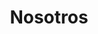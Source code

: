 ---
#title : "Algunos <br> referentes"
title : "Nosotros"
testimonial_slider:
# slider item loop
- name : "Ramiro Diz"
  image : "images/clients/client1.jpg"
  designation : "Content Creator"
  content : '"Hago lo que me gusta porque algún día me voy a morir"'
            
# slider item loop
- name : "Valentín Frugasm"
  image : "images/clients/client2.jpg"
  designation : "Artes Visuales"
  content : '"No sé ni el apellido de Valentín, menos voy a saber una frase."'
            
# slider item loop
- name : "Mark Suquerberg"
  image : "images/clients/client3.png"
  designation : "Ceo, Facebook"
  content : '"Programar change my life."'

# custom style
custom_class: "" 
custom_attributes: "" 
custom_css: ""
---